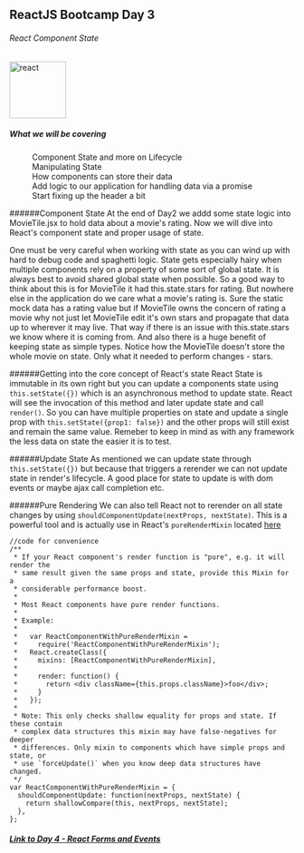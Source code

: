 ## ReactJS Bootcamp Day 3

###### React Component State
<img src="http://facebook.github.io/react/img/logo.svg" alt="react" width="100" />
<dl>
  <dt>
      <h5>What we will be covering</h5>
  </dt>
  <dd>Component State and more on Lifecycle</dd>
  <dd>Manipulating State</dd>
  <dd>How components can store their data</dd>
  <dd>Add logic to our application for handling data via a promise</dd>
  <dd>Start fixing up the header a bit</dd>
</dl>

######Component State
At the end of Day2 we addd some state logic into MovieTile.jsx to hold data about a movie's rating. Now we will dive into React's component state and proper usage of state.

One must be very careful when working with state as you can wind up with hard to debug code and spaghetti logic. State gets especially hairy when multiple components rely on a property of some sort of global state. It is always best to avoid shared global state when possible. So a good way to think about this is for MovieTile it had this.state.stars for rating. But nowhere else in the application do we care what a movie's rating is. Sure the static mock data has a rating value but if MovieTile owns the concern of rating a movie why not just let MovieTile edit it's own stars and propagate that data up to wherever it may live. That way if there is an issue with this.state.stars we know where it is coming from. And also there is a huge benefit of keeping state as simple types. Notice how the MovieTile doesn't store the whole movie on state. Only what it needed to perform changes - stars.

######Getting into the core concept of React's state
React State is immutable in its own right but you can update a components state using `this.setState({})` which is an asynchronous method to update state. React will see the invocation of this method and later update state and call `render()`. So you can have multiple properties on state and update a single prop with `this.setState({prop1: false})` and the other props will still exist and remain the same value. Remeber to keep in mind as with any framework the less data on state the easier it is to test.

######Update State
As mentioned we can update state through `this.setState({})` but because that triggers a rerender we can not update state in render's lifecycle.  A good place for state to update is with dom events or maybe ajax call completion etc. 

######Pure Rendering
We can also tell React not to rerender on all state changes by using `shouldComponentUpdate(nextProps, nextState)`. This is a powerful tool and is actually use in React's `pureRenderMixin` located <a href="https://github.com/facebook/react/blob/531e6280a357515512dbcefe9170dbd8bf109d4a/src/addons/ReactComponentWithPureRenderMixin.js">here</a>

```
//code for convenience 
/**
 * If your React component's render function is "pure", e.g. it will render the
 * same result given the same props and state, provide this Mixin for a
 * considerable performance boost.
 *
 * Most React components have pure render functions.
 *
 * Example:
 *
 *   var ReactComponentWithPureRenderMixin =
 *     require('ReactComponentWithPureRenderMixin');
 *   React.createClass({
 *     mixins: [ReactComponentWithPureRenderMixin],
 *
 *     render: function() {
 *       return <div className={this.props.className}>foo</div>;
 *     }
 *   });
 *
 * Note: This only checks shallow equality for props and state. If these contain
 * complex data structures this mixin may have false-negatives for deeper
 * differences. Only mixin to components which have simple props and state, or
 * use `forceUpdate()` when you know deep data structures have changed.
 */
var ReactComponentWithPureRenderMixin = {
  shouldComponentUpdate: function(nextProps, nextState) {
    return shallowCompare(this, nextProps, nextState);
  },
};
```


<h5><a href="https://github.com/westeezy/ReactJS-Bootcamp/blob/master/agendas/day4.md">Link to Day 4 - React Forms and Events</a></h5>
